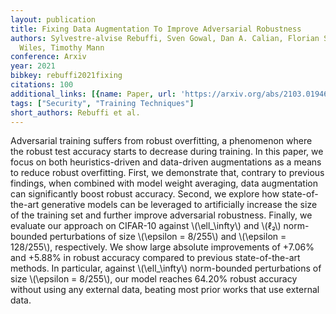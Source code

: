 ```yaml
---
layout: publication
title: Fixing Data Augmentation To Improve Adversarial Robustness
authors: Sylvestre-alvise Rebuffi, Sven Gowal, Dan A. Calian, Florian Stimberg, Olivia
  Wiles, Timothy Mann
conference: Arxiv
year: 2021
bibkey: rebuffi2021fixing
citations: 100
additional_links: [{name: Paper, url: 'https://arxiv.org/abs/2103.01946'}]
tags: ["Security", "Training Techniques"]
short_authors: Rebuffi et al.
---
```

Adversarial training suffers from robust overfitting, a phenomenon where the
robust test accuracy starts to decrease during training. In this paper, we
focus on both heuristics-driven and data-driven augmentations as a means to
reduce robust overfitting. First, we demonstrate that, contrary to previous
findings, when combined with model weight averaging, data augmentation can
significantly boost robust accuracy. Second, we explore how state-of-the-art
generative models can be leveraged to artificially increase the size of the
training set and further improve adversarial robustness. Finally, we evaluate
our approach on CIFAR-10 against \\(\ell_\infty\\) and \\(ℓ₂\\) norm-bounded
perturbations of size \\(\epsilon = 8/255\\) and \\(\epsilon = 128/255\\),
respectively. We show large absolute improvements of +7.06% and +5.88% in
robust accuracy compared to previous state-of-the-art methods. In particular,
against \\(\ell_\infty\\) norm-bounded perturbations of size \\(\epsilon = 8/255\\),
our model reaches 64.20% robust accuracy without using any external data,
beating most prior works that use external data.